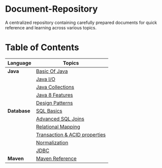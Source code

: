 # Document-Repository
A centralized repository containing carefully prepared documents for quick reference and learning across various topics.

# Table of Contents

| Language            |  Topics                                                                                                                                    |
|---------------------|--------------------------------------------------------------------------------------------------------------------------------------------|
| **Java**            | [Basic Of Java](https://github.com/khawja-ghouse/Document-Repository/tree/main/Java/Java_Material/Basic_Java)                              |
|                     | [Java I/O](https://github.com/khawja-ghouse/Document-Repository/tree/main/Java/Java_Material/Java_IO)                                      |
|                     | [Java Collections](https://github.com/khawja-ghouse/Document-Repository/tree/main/Java/Java_Material/Collection_Framework)                 |
|                     | [Java 8 Features ](https://github.com/khawja-ghouse/Document-Repository/tree/main/Java/Java_Material/Java_8)                               |
|                     | [Design Patterns](https://github.com/khawja-ghouse/Document-Repository/tree/main/Java/Java_Patterns)                                       |  
| **Database**        |  [SQL Basics](https://github.com/khawja-ghouse/Document-Repository/tree/main/Database/Mysql_Doc)                                           |
|                     |  [Advanced SQL Joins](https://github.com/khawja-ghouse/Document-Repository/blob/main/Database/Mysql_Doc/Chapter-7/Chapter-7.md)            |
|                     |  [Relational Mapping](https://github.com/khawja-ghouse/Document-Repository/blob/main/Database/Mysql_Doc/Chapter-8/Chapter-8.md)            |
|                     | [Transaction & ACID properties](https://github.com/khawja-ghouse/Document-Repository/blob/main/Database/Transaction/Transaction.md)        |
|                     | [Normalization ](https://github.com/khawja-ghouse/Document-Repository/blob/main/Database/Normalization/Normalization.md)                   |
|                     | [JDBC](https://github.com/khawja-ghouse/Document-Repository/tree/main/Database/JDBC)                                                       |
|**Maven**            | [Maven Reference](https://github.com/khawja-ghouse/Document-Repository/tree/main/Maven/Maven_Doc)                                          |


